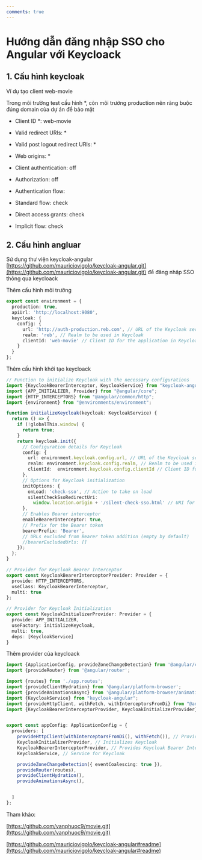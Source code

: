 ```yaml
---
comments: true
---
```

# Hướng dẫn đăng nhập SSO cho Angular với Keycloack

## 1. Cấu hình keycloak

Ví dụ tạo client web-movie

Trong môi trường test cấu hình *, còn môi trường production nên ràng buộc đúng domain của dự án để bảo mật

- Client ID *: web-movie
- Valid redirect URIs: *
- Valid post logout redirect URIs: *
- Web origins: *

- Client authentication: off
- Authorization: off

- Authentication flow:
- Standard flow: check
- Direct access grants: check
- Implicit flow: check


## 2. Cấu hình angluar 

Sử dụng thư viện keycloak-angular [https://github.com/mauriciovigolo/keycloak-angular.git](https://github.com/mauriciovigolo/keycloak-angular.git) để đăng nhập SSO thông qua keycloack


Thêm cấu hình môi trường

```typescript   title="environment.ts"  linenums="1"
export const environment = {
  production: true,
  apiUrl: 'http://localhost:9080',
  keycloak: {
    config: {
      url: 'http://auth-production.reb.com', // URL of the Keycloak server  url: 'http://auth.reb.com:8080', // URL of the Keycloak server
      realm: 'reb', // Realm to be used in Keycloak
      clientId: 'web-movie' // Client ID for the application in Keycloak
    }
  }
};

```

Thêm cấu hình khởi tạo keycloack

```typescript   title="auth.config.ts"  linenums="1"
// Function to initialize Keycloak with the necessary configurations
import {KeycloakBearerInterceptor, KeycloakService} from "keycloak-angular";
import {APP_INITIALIZER, Provider} from "@angular/core";
import {HTTP_INTERCEPTORS} from "@angular/common/http";
import {environment} from "@environments/environment";

function initializeKeycloak(keycloak: KeycloakService) {
  return () => {
    if (!globalThis.window) {
      return true;
    }
    return keycloak.init({
      // Configuration details for Keycloak
      config: {
        url: environment.keycloak.config.url, // URL of the Keycloak server  url: 'http://auth.reb.com:8080', // URL of the Keycloak server
        realm: environment.keycloak.config.realm, // Realm to be used in Keycloak
        clientId:  environment.keycloak.config.clientId // Client ID for the application in Keycloak
      },
      // Options for Keycloak initialization
      initOptions: {
        onLoad: 'check-sso', // Action to take on load
        silentCheckSsoRedirectUri:
          window.location.origin + '/silent-check-sso.html' // URI for silent SSO checks
      },
      // Enables Bearer interceptor
      enableBearerInterceptor: true,
      // Prefix for the Bearer token
      bearerPrefix: 'Bearer',
      // URLs excluded from Bearer token addition (empty by default)
      //bearerExcludedUrls: []
    });
  };
}

// Provider for Keycloak Bearer Interceptor
export const KeycloakBearerInterceptorProvider: Provider = {
  provide: HTTP_INTERCEPTORS,
  useClass: KeycloakBearerInterceptor,
  multi: true
};

// Provider for Keycloak Initialization
export const KeycloakInitializerProvider: Provider = {
  provide: APP_INITIALIZER,
  useFactory: initializeKeycloak,
  multi: true,
  deps: [KeycloakService]
}


```


Thêm provider của keycloack


```typescript   title="app.config.ts"  linenums="1"
import {ApplicationConfig, provideZoneChangeDetection} from '@angular/core';
import {provideRouter} from '@angular/router';

import {routes} from './app.routes';
import {provideClientHydration} from '@angular/platform-browser';
import {provideAnimationsAsync} from '@angular/platform-browser/animations/async';
import {KeycloakService} from "keycloak-angular";
import {provideHttpClient, withFetch, withInterceptorsFromDi} from "@angular/common/http";
import {KeycloakBearerInterceptorProvider, KeycloakInitializerProvider} from "@app/auth.config";


export const appConfig: ApplicationConfig = {
  providers: [
    provideHttpClient(withInterceptorsFromDi(), withFetch()), // Provides HttpClient with interceptors
    KeycloakInitializerProvider, // Initializes Keycloak
    KeycloakBearerInterceptorProvider, // Provides Keycloak Bearer Interceptor
    KeycloakService, // Service for Keycloak

    provideZoneChangeDetection({ eventCoalescing: true }),
    provideRouter(routes),
    provideClientHydration(),
    provideAnimationsAsync(),


  ]
};


```

Tham khảo: 

[https://github.com/vanphuoc9/movie.git](https://github.com/vanphuoc9/movie.git)

[https://github.com/mauriciovigolo/keycloak-angular#readme](https://github.com/mauriciovigolo/keycloak-angular#readme)






